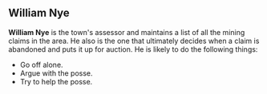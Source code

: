 ## William Nye

**William Nye** is the town's assessor and maintains a list of all the mining claims in the area. He also is the one that ultimately decides when a claim is abandoned and puts it up for auction. He is likely to do the following things:

* Go off alone.
* Argue with the posse.
* Try to help the posse.